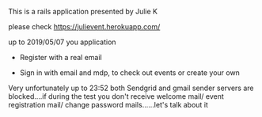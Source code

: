This is a rails application presented by Julie K


please check https://julievent.herokuapp.com/


up to 2019/05/07 you application

* Register with a real email

* Sign in with email and mdp, to check out events or create your own


Very unfortunately up to 23:52 both Sendgrid and gmail sender servers are blocked....if during the test you don't receive welcome mail/ event registration mail/ change password mails......let's talk about it
